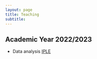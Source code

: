 ```yaml
---
layout: page
title: Teaching
subtitle:
---
```



## Academic Year 2022/2023

- Data analysis [IPLE](https://iple.cdl.unimi.it/en)

